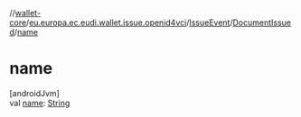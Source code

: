 //[wallet-core](../../../../index.md)/[eu.europa.ec.eudi.wallet.issue.openid4vci](../../index.md)/[IssueEvent](../index.md)/[DocumentIssued](index.md)/[name](name.md)

# name

[androidJvm]\
val [name](name.md): [String](https://kotlinlang.org/api/latest/jvm/stdlib/kotlin/-string/index.html)
